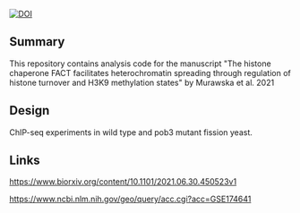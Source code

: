 [![DOI](https://zenodo.org/badge/DOI/10.5281/zenodo.5564796.svg)](https://doi.org/10.5281/zenodo.5564796)

## Summary

This repository contains analysis code for the manuscript "The histone chaperone FACT facilitates heterochromatin spreading through regulation of histone turnover and H3K9 methylation states" by Murawska et al. 2021

## Design

ChIP-seq experiments in wild type and pob3 mutant fission yeast.

## Links

https://www.biorxiv.org/content/10.1101/2021.06.30.450523v1

https://www.ncbi.nlm.nih.gov/geo/query/acc.cgi?acc=GSE174641
